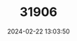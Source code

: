 ---
title: "31906"
category: "Hopea mesuoides"
draft: false
date: 2024-02-22 13:03:50
languages:
  Malay: ["Luis Kanching"]
---